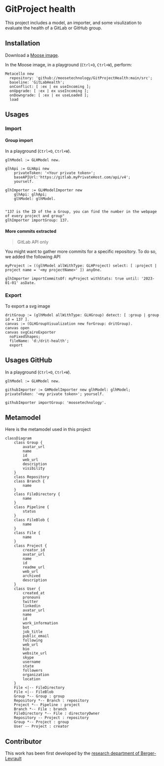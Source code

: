 # GitProject health

This project includes a model, an importer, and some visulization to evaluate the health of a GitLab or GitHub group.

## Installation

Download a [Moose image](https://modularmoose.org/moose-wiki/Beginners/InstallMoose).

In the Moose image, in a playground (`Ctrl+O`, `Ctrl+W`), perform:

```st
Metacello new
  repository: 'github://moosetechnology/GitProjectHealth:main/src';
  baseline: 'GitLabHealth';
  onConflict: [ :ex | ex useIncoming ];
  onUpgrade: [ :ex | ex useIncoming ];
  onDowngrade: [ :ex | ex useLoaded ];
  load
```

## Usages

### Import

#### Group import

In a playground (`Ctrl+O`, `Ctrl+W`).

```st
glhModel := GLHModel new.

glhApi := GLHApi new
    privateToken: '<Your private token>';
    baseAPIUrl:'https://gitlab.myPrivateHost.com/api/v4';
    yourself.

glhImporter := GLHModelImporter new
    glhApi: glhApi;
    glhModel: glhModel.


"137 is the ID of the a Group, you can find the number in the webpage of every project and group"
glhImporter importGroup: 137.

```

#### More commits extracted

> GitLab API only

You might want to gather more commits for a specific repository.
To do so, we added the following API

```st
myProject := ((glhModel allWithType: GLHProject) select: [ :project | project name = '<my projectName>' ]) anyOne.

glhImporter importCommitsOf: myProject withStats: true until: '2023-01-01' asDate.
```

### Export

To export a svg image

```st
dritGroup := (glhModel allWithType: GLHGroup) detect: [ :group | group id = 137 ].
canvas := (GLHGroupVisualization new forGroup: dritGroup).
canvas open
canvas svgCairoExporter
  noFixedShapes;
  fileName: 'd:/drit-health';
  export
```

## Usages GitHub

In a playground (`Ctrl+O`, `Ctrl+W`).

```st
glhModel := GLHModel new.

githubImporter := GHModelImporter new glhModel: glhModel; privateToken: '<my private token>'; yourself.

githubImporter importGroup: 'moosetechnology'.
```

## Metamodel

Here is the metamodel used in this project

```mermaid
classDiagram
    class Group {
        avatar_url
        name
        id
        web_url
        description
        visibility
    }
    class Repository
    class Branch {
        name
    }
    class FileDirectory {
        name
    }
    class Pipeline {
        status
    }
    class FileBlob {
        name
    }
    class File {
        name
    }
    class Project {
        creator_id
        avatar_url
        name
        id
        readme_url
        web_url
        archived
        description
    }
    class User {
        created_at
        pronouns
        twitter
        linkedin
        avatar_url
        name
        id
        work_information
        bot
        job_title
        public_email
        following
        web_url
        bio
        website_url
        skype
        username
        state
        followers
        organization
        location
    }
    File <|-- FileDirectory
    File <|-- FileBlob
    Group *-- Group : group
    Repository *-- Branch : repository
    Project *-- Pipeline : project
    Branch *-- File : branch
    FileDirectory *-- File : directoryOwner
    Repository -- Project : repository
    Group *-- Project : group
    User -- Project : creator
```

## Contributor

This work has been first developed by the [research department of Berger-Levrault](https://www.research-bl.com/)
